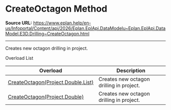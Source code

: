 # CreateOctagon Method

**Source URL:** https://www.eplan.help/en-us/Infoportal/Content/api/2026/Eplan.EplApi.DataModelu~Eplan.EplApi.DataModel.E3D.Drilling~CreateOctagon.html

---

Creates new octagon drilling in project.

Overload List

| Overload | Description |
| --- | --- |
| [CreateOctagon(Project,Double,List<Placement3D>)](Eplan.EplApi.DataModelu~Eplan.EplApi.DataModel.E3D.Drilling~CreateOctagon(Project,Double,List{Placement3D}).html) | Creates new octagon drilling in project. |
| [CreateOctagon(Project,Double)](Eplan.EplApi.DataModelu~Eplan.EplApi.DataModel.E3D.Drilling~CreateOctagon(Project,Double).html) | Creates new octagon drilling in project. |
